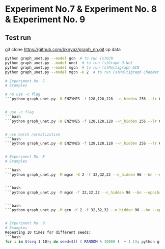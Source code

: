 # Experiment No.7 & Experiment No. 8 & Experiment No. 9

## Test run
git clone https://github.com/bknyaz/graph_nn.git
cp data

```bash
python graph_unet.py --model gcn  # to run (s)GCN
python graph_unet.py --model unet  # to run (s)Graph U-Net
python graph_unet.py --model mgcn  # to run (s)Multigraph GCN
python graph_unet.py --model mgcn -K 2  # to run (s)Multigraph ChebNet with filter scale K = 2
```


```bash
# Experiment No. 7
# Examples

# no use -c flag
```python graph_unet.py -D ENZYMES -f 128,128,128 --n_hidden 256 --lr 0.0005 --epochs 100 --lr_decay_step 150 -g


# use -c flag
```bash
```python graph_unet.py -D ENZYMES -f 128,128,128 --n_hidden 256 --lr 0.0005 --c --epochs 100 --lr_decay_step 150 -g


# use batch normalization
```bash
```python graph_unet.py -D ENZYMES -f 128,128,128 --n_hidden 256 --lr 0.0005 --c --bn --epochs 100 --lr_decay_step 150 -g


# Experiment No. 8
# Examples

```bash
```python graph_unet.py -M mgcn -K 2 -f 32,32,32 --n_hidden 96 --bn --epochs 50 --lr_decay_steps 25,35,45 --lr 0.001


```bash
```python graph_unet.py -M mgcn -f 32,32,32 --n_hidden 96 --bn --epochs 50 --lr_decay_steps 25,35,45 --lr 0.001


```bash
```python graph_unet.py -M gcn -K 2 -f 32,32,32 --n_hidden 96 --bn --epochs 50 --lr_decay_steps 25,35,45 --lr 0.001


# Experiment No. 9
# Examples
Repeating 10 times for different seeds:
```bash
for i in $(seq 1 10); do seed=$(( ( RANDOM % 10000 )  + 1 )); python graph_unet.py --model gcn --seed $seed | tee logs/gcn_proteins_"$i".log; done
